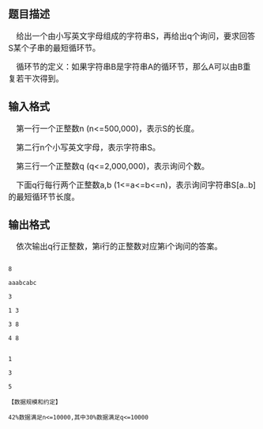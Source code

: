 ## 题目描述

<div style="margin: 13pt 0cm"></div> 
<div style="text-indent: 12pt">
 <span style="font-size: 12pt">给出一个由小写英文字母组成的字符串S，再给出q个询问，要求回答S某个子串的最短循环节。</span>
</div> 
<div style="text-indent: 12pt">
 <span style="font-size: 12pt">循环节的定义：如果字符串B是字符串A的循环节，那么A可以由B重复若干次得到。</span>
</div>

## 输入格式

<div style="text-indent: 12pt">
 <span style="font-size: 12pt">第一行一个正整数n (n<=500,000)，表示S的长度。 </span>
</div> 
<div style="text-indent: 12pt">
 <span style="font-size: 12pt">第二行n个小写英文字母，表示字符串S。</span>
</div> 
<div style="text-indent: 12pt">
 <span style="font-size: 12pt">第三行一个正整数q (q<=2,000,000)，表示询问个数。</span>
</div> 
<div style="text-indent: 12pt">
 <span style="font-size: 12pt">下面q行每行两个正整数a,b (1<=a<=b<=n)，表示询问字符串S[a..b]的最短循环节长度。</span>
</div>

## 输出格式

<div style="text-indent: 12pt">
 <span style="font-size: 12pt">依次输出q行正整数，第i行的正整数对应第i个询问的答案。</span>
</div>

```input1
8
aaabcabc
3
1 3
3 8
4 8
```
```output1
1
3
5
【数据规模和约定】
42%数据满足n<=10000,其中30%数据满足q<=10000
```
